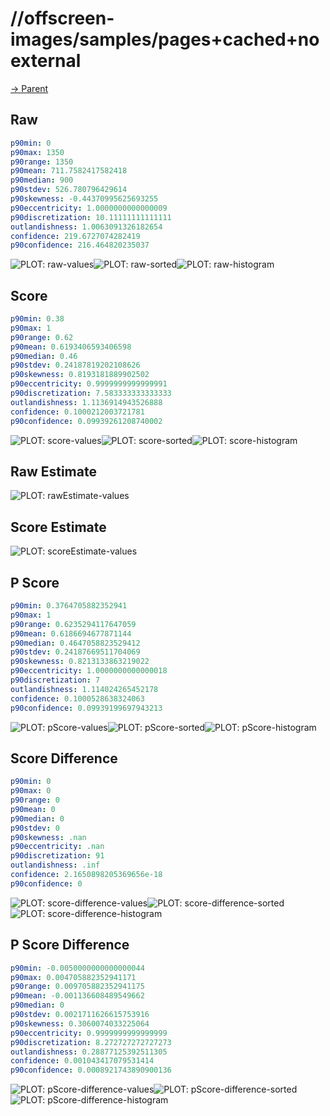 
# //offscreen-images/samples/pages+cached+noexternal

[→ Parent](../..)


## Raw


```yaml
p90min: 0
p90max: 1350
p90range: 1350
p90mean: 711.7582417582418
p90median: 900
p90stdev: 526.780796429614
p90skewness: -0.44370995625693255
p90eccentricity: 1.0000000000000009
p90discretization: 10.11111111111111
outlandishness: 1.0063091326182654
confidence: 219.6727074282419
p90confidence: 216.464820235037

```

![PLOT: raw-values](./raw/values.svg)![PLOT: raw-sorted](./raw/sorted.svg)![PLOT: raw-histogram](./raw/histogram.svg)
## Score


```yaml
p90min: 0.38
p90max: 1
p90range: 0.62
p90mean: 0.6193406593406598
p90median: 0.46
p90stdev: 0.24187819202108626
p90skewness: 0.8193181889902502
p90eccentricity: 0.9999999999999991
p90discretization: 7.583333333333333
outlandishness: 1.1136914943526888
confidence: 0.1000212003721781
p90confidence: 0.09939261208740002

```

![PLOT: score-values](./score/values.svg)![PLOT: score-sorted](./score/sorted.svg)![PLOT: score-histogram](./score/histogram.svg)
## Raw Estimate

![PLOT: rawEstimate-values](./rawEstimate/values.svg)
## Score Estimate

![PLOT: scoreEstimate-values](./scoreEstimate/values.svg)
## P Score


```yaml
p90min: 0.3764705882352941
p90max: 1
p90range: 0.6235294117647059
p90mean: 0.6186694677871144
p90median: 0.4647058823529412
p90stdev: 0.24187669511704069
p90skewness: 0.8213133863219022
p90eccentricity: 1.0000000000000018
p90discretization: 7
outlandishness: 1.114024265452178
confidence: 0.1000528638324063
p90confidence: 0.09939199697943213

```

![PLOT: pScore-values](./pScore/values.svg)![PLOT: pScore-sorted](./pScore/sorted.svg)![PLOT: pScore-histogram](./pScore/histogram.svg)
## Score Difference


```yaml
p90min: 0
p90max: 0
p90range: 0
p90mean: 0
p90median: 0
p90stdev: 0
p90skewness: .nan
p90eccentricity: .nan
p90discretization: 91
outlandishness: .inf
confidence: 2.1650898205369656e-18
p90confidence: 0

```

![PLOT: score-difference-values](./score-difference/values.svg)![PLOT: score-difference-sorted](./score-difference/sorted.svg)![PLOT: score-difference-histogram](./score-difference/histogram.svg)
## P Score Difference


```yaml
p90min: -0.0050000000000000044
p90max: 0.004705882352941171
p90range: 0.009705882352941175
p90mean: -0.001136608489549662
p90median: 0
p90stdev: 0.0021711626615753916
p90skewness: 0.3060074033225064
p90eccentricity: 0.9999999999999999
p90discretization: 8.272727272727273
outlandishness: 0.28877125392511305
confidence: 0.001043417079531414
p90confidence: 0.0008921743890900136

```

![PLOT: pScore-difference-values](./pScore-difference/values.svg)![PLOT: pScore-difference-sorted](./pScore-difference/sorted.svg)![PLOT: pScore-difference-histogram](./pScore-difference/histogram.svg)